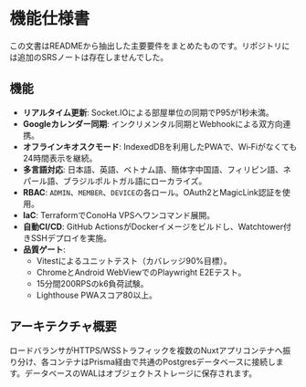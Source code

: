 # 機能仕様書

この文書はREADMEから抽出した主要要件をまとめたものです。リポジトリには追加のSRSノートは存在しませんでした。

## 機能
- **リアルタイム更新**: Socket.IOによる部屋単位の同期でP95が1秒未満。
- **Googleカレンダー同期**: インクリメンタル同期とWebhookによる双方向連携。
- **オフラインキオスクモード**: IndexedDBを利用したPWAで、Wi‑Fiがなくても24時間表示を継続。
- **多言語対応**: 日本語、英語、ベトナム語、簡体字中国語、フィリピン語、ネパール語、ブラジルポルトガル語にローカライズ。
- **RBAC**: `ADMIN`、`MEMBER`、`DEVICE`の各ロール。OAuth2とMagicLink認証を使用。
- **IaC**: TerraformでConoHa VPSへワンコマンド展開。
- **自動CI/CD**: GitHub ActionsがDockerイメージをビルドし、Watchtower付きSSHデプロイを実施。
- **品質ゲート**:
  - Vitestによるユニットテスト（カバレッジ90%目標）。
  - ChromeとAndroid WebViewでのPlaywright E2Eテスト。
  - 15分間200RPSのk6負荷試験。
  - Lighthouse PWAスコア80以上。

## アーキテクチャ概要
ロードバランサがHTTPS/WSSトラフィックを複数のNuxtアプリコンテナへ振り分け、各コンテナはPrisma経由で共通のPostgresデータベースに接続します。データベースのWALはオブジェクトストレージに保存されます。
